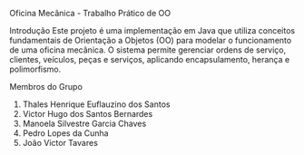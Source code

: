Oficina Mecânica - Trabalho Prático de OO

Introdução
Este projeto é uma implementação em Java que utiliza conceitos fundamentais de Orientação a Objetos (OO) para modelar o funcionamento de uma oficina mecânica. O sistema permite gerenciar ordens de serviço, clientes, veículos, peças e serviços, aplicando encapsulamento, herança e polimorfismo.

Membros do Grupo
1. Thales Henrique Euflauzino dos Santos 
2. Victor Hugo dos Santos Bernardes
3. Manoela Silvestre Garcia Chaves
4. Pedro Lopes da Cunha
5. João Victor Tavares

